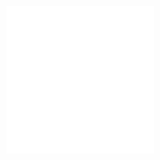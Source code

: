 <embed src="@/docs/options/plots/common/overview.en.md"></embed>
<embed src="@/docs/options/plots/special/tiny.en.md"></embed>
